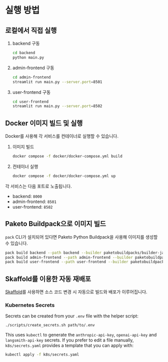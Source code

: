 # 실행 방법

## 로컬에서 직접 실행
1. backend 구동
   ```bash
   cd backend
   python main.py
   ```
2. admin-frontend 구동
   ```bash
   cd admin-frontend
   streamlit run main.py --server.port=8501
   ```
3. user-frontend 구동
   ```bash
   cd user-frontend
   streamlit run main.py --server.port=8502
   ```

## Docker 이미지 빌드 및 실행
Docker를 사용해 각 서비스를 컨테이너로 실행할 수 있습니다.

1. 이미지 빌드
   ```bash
   docker compose -f docker/docker-compose.yml build
   ```
2. 컨테이너 실행
   ```bash
   docker compose -f docker/docker-compose.yml up
   ```

각 서비스는 다음 포트로 노출됩니다.
- backend: `8000`
- admin-frontend: `8501`
- user-frontend: `8502`

## Paketo Buildpack으로 이미지 빌드
`pack` CLI가 설치되어 있다면 Paketo Python Buildpack을 사용해 이미지를 생성할 수 있습니다.

```bash
pack build backend --path backend --builder paketobuildpacks/builder-jammy-base
pack build admin-frontend --path admin-frontend --builder paketobuildpacks/builder-jammy-base
pack build user-frontend --path user-frontend --builder paketobuildpacks/builder-jammy-base
```

## Skaffold를 이용한 자동 재배포
[Skaffold](https://skaffold.dev/)를 사용하면 소스 코드 변경 시 자동으로 빌드와 배포가 이루어집니다.


### Kubernetes Secrets
Secrets can be created from your `.env` file with the helper script:

```bash
./scripts/create_secrets.sh path/to/.env
```

This uses `kubectl` to generate the `anthropic-api-key`, `openai-api-key` and `langsmith-api-key` secrets.  If you prefer to edit a file manually, `k8s/secrets.yaml` provides a template that you can apply with:

```bash
kubectl apply -f k8s/secrets.yaml
```

